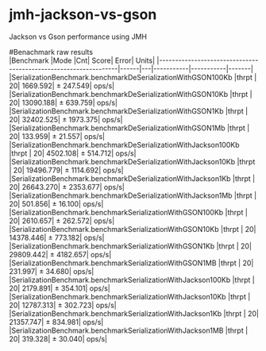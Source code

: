 # jmh-jackson-vs-gson
Jackson vs Gson performance using JMH

#Benachmark raw results  
|Benchmark                                                        |Mode  |Cnt|      Score|      Error|  Units|
|-----------------------------------------------------------------|------|---|-----------|-----------|-------|
|SerializationBenchmark.benchmarkDeSerializationWithGSON100Kb     |thrpt |   20|   1669.592| ±  247.549|  ops/s|
|SerializationBenchmark.benchmarkDeSerializationWithGSON10Kb      |thrpt |   20|  13090.188| ±  639.759|  ops/s|
|SerializationBenchmark.benchmarkDeSerializationWithGSON1Kb       |thrpt |   20|  32402.525| ± 1973.375|  ops/s|
|SerializationBenchmark.benchmarkDeSerializationWithGSON1Mb       |thrpt |   20|    133.959| ±   21.557|  ops/s|
|SerializationBenchmark.benchmarkDeSerializationWithJackson100Kb  |thrpt |   20|   4502.108| ±  514.712|  ops/s|
|SerializationBenchmark.benchmarkDeSerializationWithJackson10Kb   |thrpt |   20|  19496.779| ± 1114.692|  ops/s|
|SerializationBenchmark.benchmarkDeSerializationWithJackson1Kb    |thrpt |   20|  26643.270| ± 2353.677|  ops/s|
|SerializationBenchmark.benchmarkDeSerializationWithJackson1Mb    |thrpt |   20|    501.856| ±   16.100|  ops/s|
|SerializationBenchmark.benchmarkSerializationWithGSON100Kb       |thrpt |   20|   2610.657| ±  262.572|  ops/s|
|SerializationBenchmark.benchmarkSerializationWithGSON10Kb        |thrpt |   20|  14378.446| ±  773.182|  ops/s|
|SerializationBenchmark.benchmarkSerializationWithGSON1Kb         |thrpt |   20|  29809.442| ± 4182.657|  ops/s|
|SerializationBenchmark.benchmarkSerializationWithGSON1MB         |thrpt |   20|    231.997| ±   34.680|  ops/s|
|SerializationBenchmark.benchmarkSerializationWithJackson100Kb    |thrpt |   20|   2179.891| ±  354.101|  ops/s|
|SerializationBenchmark.benchmarkSerializationWithJackson10Kb     |thrpt |   20|  12787.313| ±  302.723|  ops/s|
|SerializationBenchmark.benchmarkSerializationWithJackson1Kb      |thrpt |   20|  21357.747| ±  834.981|  ops/s|
|SerializationBenchmark.benchmarkSerializationWithJackson1MB      |thrpt |   20|    319.328| ±   30.040|  ops/s|
